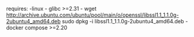requires:
  -linux
    - glibc >=2.31
    - wget http://archive.ubuntu.com/ubuntu/pool/main/o/openssl/libssl1.1_1.1.0g-2ubuntu4_amd64.deb
      sudo dpkg -i libssl1.1_1.1.0g-2ubuntu4_amd64.deb
    - docker compose >=2.20
